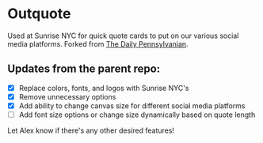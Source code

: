 # Outquote

Used at Sunrise NYC for quick quote cards to put on our various social media platforms. Forked from [The Daily Pennsylvanian](https://github.com/dailypenn/outquote).

## Updates from the parent repo:

- [x] Replace colors, fonts, and logos with Sunrise NYC's
- [x] Remove unnecessary options
- [x] Add ability to change canvas size for different social media platforms
- [ ] Add font size options or change size dynamically based on quote length

Let Alex know if there's any other desired features!
